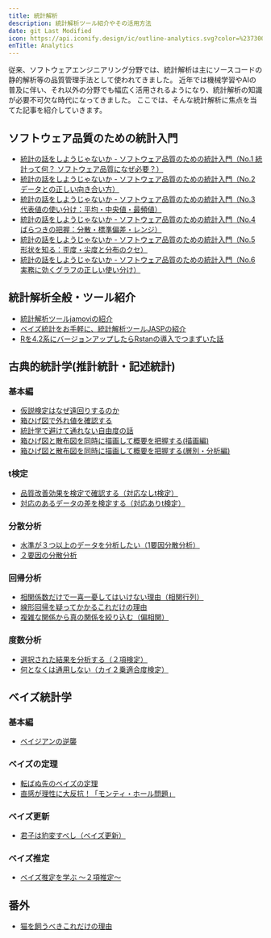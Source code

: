 ```yaml
---
title: 統計解析
description: 統計解析ツール紹介やその活用方法
date: git Last Modified
icon: https://api.iconify.design/ic/outline-analytics.svg?color=%23730099&height=28
enTitle: Analytics
---
```


従来、ソフトウェアエンジニアリング分野では、統計解析は主にソースコードの静的解析等の品質管理手法として使われてきました。
近年では機械学習やAIの普及に伴い、それ以外の分野でも幅広く活用されるようになり、統計解析の知識が必要不可欠な時代になってきました。
ここでは、そんな統計解析に焦点を当てた記事を紹介していきます。

## ソフトウェア品質のための統計入門
- [統計の話をしようじゃないか - ソフトウェア品質のための統計入門（No.1 統計って何？ ソフトウェア品質になぜ必要？）](/blogs/2025/05/27/lets_talk_statistics_shall_we_01/)
- [統計の話をしようじゃないか - ソフトウェア品質のための統計入門（No.2 データとの正しい向き合い方）](/blogs/2025/05/28/lets_talk_statistics_shall_we_02/)
- [統計の話をしようじゃないか - ソフトウェア品質のための統計入門（No.3 代表値の使い分け：平均・中央値・最頻値）](/blogs/2025/05/29/lets_talk_statistics_shall_we_03/)
- [統計の話をしようじゃないか - ソフトウェア品質のための統計入門（No.4 ばらつきの把握：分散・標準偏差・レンジ）](/blogs/2025/05/30/lets_talk_statistics_shall_we_04/)
- [統計の話をしようじゃないか - ソフトウェア品質のための統計入門（No.5 形状を知る：歪度・尖度と分布のクセ）](/blogs/2025/06/02/lets_talk_statistics_shall_we_05/)
- [統計の話をしようじゃないか - ソフトウェア品質のための統計入門（No.6 実務に効くグラフの正しい使い分け）](/blogs/2025/06/03/lets_talk_statistics_shall_we_06/)

## 統計解析全般・ツール紹介
- [統計解析ツールjamoviの紹介](/blogs/2022/05/16/introduction-of-statistical-analysis-tool-jamovi/)
- [ベイズ統計をお手軽に、統計解析ツールJASPの紹介](/blogs/2022/06/23/statistical-analysis-tool-jasp/)
- [Rを4.2系にバージョンアップしたらRstanの導入でつまずいた話](/blogs/2022/06/30/install-rstan-on-r421/)

## 古典的統計学(推計統計・記述統計)
### 基本編
- [仮説検定はなぜ遠回りするのか](/blogs/2022/06/01/hypothesis-test/)
- [箱ひげ図で外れ値を確認する](/blogs/2022/05/18/check-outliers-with-a-boxplot/)
- [統計学で避けて通れない自由度の話](/blogs/2022/06/20/degrees-of-freedom/)
- [箱ひげ図と散布図を同時に描画して概要を把握する(描画編)](/blogs/2022/08/05/boxplot-and-scatterplot/)
- [箱ひげ図と散布図を同時に描画して概要を把握する(層別・分析編)](/blogs/2022/08/15/boxplot-and-scatterplot-2/)
### t検定
- [品質改善効果を検定で確認する（対応なしt検定）](/blogs/2022/05/19/Confirm-the-quality-improvement-effect/)
- [対応のあるデータの差を検定する（対応ありt検定）](/blogs/2022/05/20/corresponding-t-test/)
### 分散分析
- [水準が３つ以上のデータを分析したい（1要因分散分析）](/blogs/2022/05/22/one-factor-analysis-of-variance/)
- [２要因の分散分析](/blogs/2022/05/24/analysis-of-variance/)
### 回帰分析
- [相関係数だけで一喜一憂してはいけない理由（相関行列）](/blogs/2022/05/26/correlation-matrix/)
- [線形回帰を疑ってかかるこれだけの理由](/blogs/2022/05/28/linear-regression/)
- [複雑な関係から真の関係を絞り込む（偏相関）](/blogs/2022/07/08/partial-correlation/)
### 度数分析
- [選択された結果を分析する（２項検定）](/blogs/2022/06/10/binomial-test/)
- [何となくは通用しない（カイ２乗適合度検定）](/blogs/2022/06/16/chi-square-goodness-of-fit-test/)

## ベイズ統計学
### 基本編
- [ベイジアンの逆襲](/blogs/2022/06/03/bayesian-inference/)
### ベイズの定理
- [転ばぬ先のベイズの定理](/blogs/2022/06/07/bayes-theorem/)
- [直感が理性に大反抗！「モンティ・ホール問題」](/blogs/2022/07/04/monty-hall-problem/)
### ベイズ更新
- [君子は豹変すべし（ベイズ更新）](/blogs/2022/06/13/bayes-update/)
### ベイズ推定
- [ベイズ推定を学ぶ ～２項推定～](/blogs/2022/06/28/bayesian-inference-by-jasp/)

## 番外
- [猫を飼うべきこれだけの理由](/blogs/2022/10/09/cat-and-productivity/)

